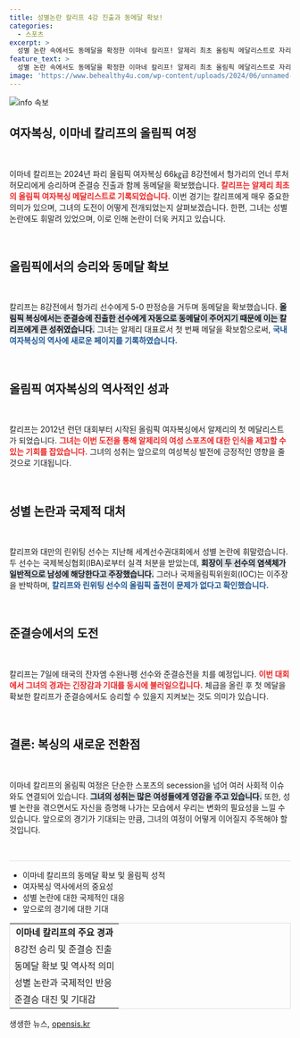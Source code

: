 ```yaml
---
title: 성별논란 칼리프 4강 진출과 동메달 확보!
categories:
  - 스포츠
excerpt: >
  성별 논란 속에서도 동메달을 확정한 이마네 칼리프! 알제리 최초 올림픽 메달리스트로 자리매김하며 준결승 진출을 확정한 그녀의 이야기, 궁금하지 않으세요? 
feature_text: >
  성별 논란 속에서도 동메달을 확정한 이마네 칼리프! 알제리 최초 올림픽 메달리스트로 자리매김하며 준결승 진출을 확정한 그녀의 이야기, 궁금하지 않으세요? 
image: 'https://www.behealthy4u.com/wp-content/uploads/2024/06/unnamed-file.png'
---
```


<p><img src="https://www.behealthy4u.com/wp-content/uploads/2024/06/unnamed-file.png" alt="info 속보" /></p>

<h2 data-ke-size="size26">여자복싱, 이마네 칼리프의 올림픽 여정</h2>

<p data-ke-size="size16">&nbsp;</p>

<p>이마네 칼리프는 2024년 파리 올림픽 여자복싱 66㎏급 8강전에서 헝가리의 언너 루처 허모리에게 승리하며 준결승 진출과 함께 동메달을 확보했습니다. <b><span style="color: #ee2323;">칼리프는 알제리 최초의 올림픽 여자복싱 메달리스트로 기록되었습니다.</span></b> 이번 경기는 칼리프에게 매우 중요한 의미가 있으며, 그녀의 도전이 어떻게 전개되었는지 살펴보겠습니다. 한편, 그녀는 성별 논란에도 휘말려 있었으며, 이로 인해 논란이 더욱 커지고 있습니다. </p>

<p data-ke-size="size16">&nbsp;</p>

<h2 data-ke-size="size26">올림픽에서의 승리와 동메달 확보</h2>

<p data-ke-size="size16">&nbsp;</p>

<p>칼리프는 8강전에서 헝가리 선수에게 5-0 판정승을 거두며 동메달을 확보했습니다. <b><span style="background-color: #21538527;">올림픽 복싱에서는 준결승에 진출한 선수에게 자동으로 동메달이 주어지기 때문에 이는 칼리프에게 큰 성취였습니다.</span></b> 그녀는 알제리 대표로서 첫 번째 메달을 확보함으로써, <b><span style="color: #1a5490;">국내 여자복싱의 역사에 새로운 페이지를 기록하였습니다.</span></b> </p>

<p data-ke-size="size16">&nbsp;</p>

<h2 data-ke-size="size26">올림픽 여자복싱의 역사적인 성과</h2>

<p data-ke-size="size16">&nbsp;</p>

<p>칼리프는 2012년 런던 대회부터 시작된 올림픽 여자복싱에서 알제리의 첫 메달리스트가 되었습니다. <b><span style="color: #ee2323;">그녀는 이번 도전을 통해 알제리의 여성 스포츠에 대한 인식을 제고할 수 있는 기회를 잡았습니다.</span></b> 그녀의 성취는 앞으로의 여성복싱 발전에 긍정적인 영향을 줄 것으로 기대됩니다. </p>

<p data-ke-size="size16">&nbsp;</p>

<h2 data-ke-size="size26">성별 논란과 국제적 대처</h2>

<p data-ke-size="size16">&nbsp;</p>

<p>칼리프와 대만의 린위팅 선수는 지난해 세계선수권대회에서 성별 논란에 휘말렸습니다. 두 선수는 국제복싱협회(IBA)로부터 실격 처분을 받았는데, <b><span style="background-color: #21538527;">회장이 두 선수의 염색체가 일반적으로 남성에 해당한다고 주장했습니다.</span></b> 그러나 국제올림픽위원회(IOC)는 이주장을 반박하며, <b><span style="color: #1a5490;">칼리프와 린위팅 선수의 올림픽 출전이 문제가 없다고 확인했습니다.</span></b> </p>

<p data-ke-size="size16">&nbsp;</p>

<h2 data-ke-size="size26">준결승에서의 도전</h2>

<p data-ke-size="size16">&nbsp;</p>

<p>칼리프는 7일에 태국의 잔자엠 수완나펭 선수와 준결승전을 치를 예정입니다. <b><span style="color: #ee2323;">이번 대회에서 그녀의 경과는 긴장감과 기대를 동시에 불러일으킵니다.</span></b> 체급을 올린 후 첫 메달을 확보한 칼리프가 준결승에서도 승리할 수 있을지 지켜보는 것도 의미가 있습니다. </p>

<p data-ke-size="size16">&nbsp;</p>

<h2 data-ke-size="size26">결론: 복싱의 새로운 전환점</h2>

<p data-ke-size="size16">&nbsp;</p>

<p>이마네 칼리프의 올림픽 여정은 단순한 스포츠의 secession을 넘어 여러 사회적 이슈와도 연결되어 있습니다. <b><span style="background-color: #21538527;">그녀의 성취는 많은 여성들에게 영감을 주고 있습니다.</span></b> 또한, 성별 논란을 겪으면서도 자신을 증명해 나가는 모습에서 우리는 변화의 필요성을 느낄 수 있습니다. 앞으로의 경기가 기대되는 만큼, 그녀의 여정이 어떻게 이어질지 주목해야 할 것입니다. </p>

<p data-ke-size="size16">&nbsp;</p>

<hr style="height: 2px; background-color: #eee; border: none;" />

<ul>
<li>이마네 칼리프의 동메달 확보 및 올림픽 성적</li>
<li>여자복싱 역사에서의 중요성</li>
<li>성별 논란에 대한 국제적인 대응</li>
<li>앞으로의 경기에 대한 기대</li>
</ul>

<table style="width: 100%; border: 1px solid #ddd;">
<tr>
<td style="text-align: center; height: 17px;"><b>이마네 칼리프의 주요 경과</b></td>
</tr>
<tr>
<td>8강전 승리 및 준결승 진출</td>
</tr>
<tr>
<td>동메달 확보 및 역사적 의미</td>
</tr>
<tr>
<td>성별 논란과 국제적인 반응</td>
</tr>
<tr>
<td>준결승 대진 및 기대감</td>
</tr>
</table> 
생생한 뉴스, <a href="https://opensis.kr" rel="dofollow">opensis.kr</a>


